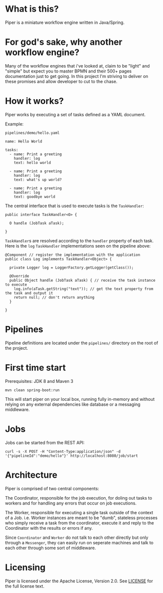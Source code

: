 # What is this?

Piper is a miniature workflow engine written in Java/Spring.

# For god's sake, why another workflow engine? 

Many of the workflow engines that i've looked at, claim to be "light" and "simple" but expect you to master BPMN and their 500+ pages documentation just to get going. In this project I'm striving to deliver on these promises and allow developer to cut to the chase.    

# How it works? 

Piper works by executing a set of tasks defined as a YAML document. 

Example:

`pipelines/demo/hello.yaml`

```
name: Hello World
    
tasks: 
  - name: Print a greeting
    handler: log
    text: hello world
    
  - name: Print a greeting
    handler: log
    text: what's up world?
    
  - name: Print a greeting
    handler: log
    text: goodbye world
```

The central interface that is used to execute tasks is the `TaskHandler`:

```
public interface TaskHandler<O> {

  O handle (JobTask aTask);
  
}
```

`TaskHandler`s are resolved according to the `handler` property of each task. Here is the `log` `TaskHandler` implementations seen on the pipeline above: 

```
@Component // register the implementation with the application
public class Log implements TaskHandler<Object> {

  private Logger log = LoggerFactory.getLogger(getClass());

  @Override
  public Object handle (JobTask aTask) { // receive the task instance to execute
    log.info(aTask.getString("text")); // get the text property from the task and output it
    return null; // don't return anything
  }

}
``` 

# Pipelines

Pipeline definitions are located under the `pipelines/` directory on the root of the project.

# First time start

Prerequisites: JDK 8 and Maven 3

`mvn clean spring-boot:run` 

This will start piper on your local box, running fully in-memory and without relying on any external dependencies like database or a messaging middleware. 

# Jobs 

Jobs can be started from the REST API: 

```
curl -s -X POST -H "Content-Type:application/json" -d '{"pipelineId":"demo/hello"}' http://localhost:8080/job/start
```

# Architecture

Piper is comprised of two central components: 

The Coordinator, responsible for the job execution, for doling out tasks to workers and for handling any errors that occur on job executions. 

The Worker, responsible for executing a single task outside of the context of a Job. i.e. Worker instances are meant to be "dumb", stateless processes who simply receive a task from the coordinator, execute it and reply to the Coordinator with the results or errors if any.

Since `Coordinator` and `Worker` do not talk to each other directly but only through a `Messenger`, they can easily run on seperate machines and talk to each other through some sort of middleware.  
 
# Licensing

Piper is licensed under the Apache License, Version 2.0. See [LICENSE](https://github.com/creactiviti/piper/blob/master/LICENSE) for the full license text.

